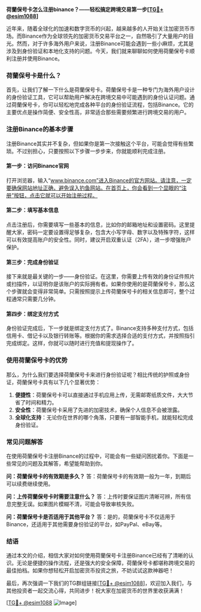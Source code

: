 **荷蘭保号卡怎么注册binance？——轻松搞定跨境交易第一步[[TG💪+ @esim1088](https://t.me/s/esim1088)]**

近年来，随着全球化的加速和数字货币的兴起，越来越多的人开始关注加密货币市场。而Binance作为全球领先的加密货币交易平台之一，自然吸引了大量用户的目光。然而，对于许多海外用户来说，注册Binance可能会遇到一些小麻烦，尤其是涉及到身份验证和本地化支持的问题。今天，我们就来聊聊如何使用荷蘭保号卡顺利注册并使用Binance。

### 荷蘭保号卡是什么？

首先，让我们了解一下什么是荷蘭保号卡。荷蘭保号卡是一种专门为海外用户设计的身份验证工具，它可以帮助用户解决在跨境交易中可能遇到的身份认证问题。通过荷蘭保号卡，你可以轻松地完成各种平台的身份验证流程，包括Binance。它的主要优点是操作简便、安全性高，非常适合那些需要频繁进行跨境交易的用户。

### 注册Binance的基本步骤

注册Binance其实并不复杂，但如果你是第一次接触这个平台，可能会觉得有些繁琐。不过别担心，只要按照以下步骤一步步来，你就能顺利完成注册。

#### 第一步：访问Binance官网

打开浏览器，输入“www.binance.com”进入Binance的官方网站。请注意，一定要确保网站地址正确，避免误入钓鱼网站。在首页上，你会看到一个显眼的“注册”按钮，点击它就可以开始注册过程。

#### 第二步：填写基本信息

点击注册后，你需要填写一些基本的信息，比如你的邮箱地址和设置密码。这里提醒大家，密码一定要设置得足够复杂，包含大小写字母、数字以及特殊字符，这样可以有效提高账户的安全性。同时，建议开启双重认证（2FA），进一步增强账户保护。

#### 第三步：完成身份验证

接下来就是最关键的一步——身份验证。在这里，你需要上传有效的身份证件照片或扫描件，以证明你是该账户的实际拥有者。如果你使用的是荷蘭保号卡，那么这个步骤就会变得非常简单。只需按照提示上传荷蘭保号卡的相关信息即可，整个过程通常只需要几分钟。

#### 第四步：绑定支付方式

身份验证完成后，下一步就是绑定支付方式了。Binance支持多种支付方式，包括信用卡、借记卡以及银行转账等。根据你的需求选择合适的支付方式，并按照指引完成绑定。这样，你就可以随时进行充值和提现操作了。

### 使用荷蘭保号卡的优势

那么，为什么我们要选择荷蘭保号卡来进行身份验证呢？相比传统的护照或身份证，荷蘭保号卡具有以下几个显著优势：

1. **便捷性**：荷蘭保号卡可以直接通过手机应用上传，无需邮寄纸质文件，大大节省了时间和精力。
2. **安全性**：荷蘭保号卡采用了先进的加密技术，确保个人信息不会被泄露。
3. **全球化支持**：无论你在世界的哪个角落，只要有一部智能手机，就能轻松完成身份验证。

### 常见问题解答

在使用荷蘭保号卡注册Binance的过程中，可能会有一些疑问困扰着你。下面是一些常见的问题及其解答，希望能帮助到你。

**问：荷蘭保号卡的有效期是多久？**
答：荷蘭保号卡的有效期一般为一年，到期后可以续费继续使用。

**问：上传荷蘭保号卡时需要注意什么？**
答：上传时要保证图片清晰可辨，所有信息完整无误。如果图片模糊不清，可能会导致审核失败。

**问：荷蘭保号卡是否适用于其他平台？**
答：是的，荷蘭保号卡不仅适用于Binance，还适用于其他需要身份验证的平台，如PayPal、eBay等。

### 结语

通过本文的介绍，相信大家对如何使用荷蘭保号卡注册Binance已经有了清晰的认识。无论是便捷的操作流程，还是强大的安全保障，荷蘭保号卡都堪称跨境交易的最佳拍档。如果你想轻松开启加密货币投资之旅，不妨试试这款神器吧！

最后，再次强调一下我们的TG群组链接[[TG💪+ @esim1088](https://t.me/s/esim1088)]，欢迎加入我们，与其他投资者一起交流心得，共同进步！祝大家在加密货币的世界里收获满满！

[[TG💪+ @esim1088](https://t.me/s/esim1088) ![Image](https://i.postimg.cc/4NQfJmqS/Snipaste-2025-05-13-00-14-12.png)]